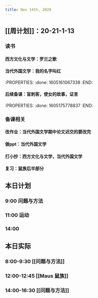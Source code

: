 ```yaml
---
title: Nov 14th, 2020
---
```


## [[周计划]]：20-21-1-13
### 读书
#### 西方文化与文学：罗兰之歌
#### 当代外国文学：我的名字叫红
:PROPERTIES:
:done: 1605161067338
:END:
#### 后续备课：盲刺客，使女的故事，证言
:PROPERTIES:
:done: 1605175778837
:END:
### 备课相关
#### 改作业：当代外国文学期中论文迟交的要改完
#### 做ppt：当代外国文学
#### 打小抄：西方文化与文学，当代外国文学
#### 复习：鼠族后半部分
##
## 本日计划
### 9:00 问题与方法
### 11:00 运动
### 14:00
## 本日实际
### 8:00-9:30 [[问题与方法]]
### 12:00-12:45 [[Maus 鼠族]]
### 14:00-16:30 [[问题与方法]]
### 
